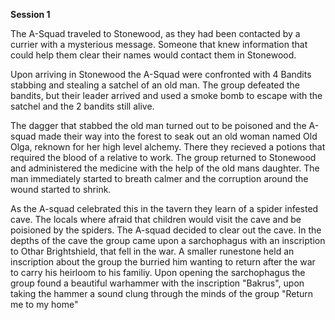 __**Session 1**__

 The A-Squad traveled to Stonewood, as they had been contacted by a currier with a mysterious message. Someone that knew information that could help them clear their names would contact them in Stonewood.

Upon arriving in Stonewood the A-Squad were confronted with 4 Bandits stabbing and stealing a satchel of an old man. The group defeated the bandits, but their leader arrived and used a smoke bomb to escape with the satchel and the 2 bandits still alive.

The dagger that stabbed the old man turned out to be poisoned and the A-squad made their way into the forest to seak out an old woman named Old Olga, reknown for her high level alchemy. There they recieved a potions that required the blood of a relative to work. The group returned to Stonewood and administered the medicine with the help of the old mans daughter. The man immediately started to breath calmer and the corruption around the wound started to shrink.

As the A-squad celebrated this in the tavern they learn of a spider infested cave. The locals where afraid that children would visit the cave and be poisioned by the spiders. The A-squad decided to clear out the cave. In the depths of the cave the group came upon a sarchophagus with an inscription to Othar Brightshield, that fell in the war. A smaller runestone held an inscription about the group the burried him wanting to return after the war to carry his heirloom to his familiy. Upon opening the sarchophagus the group found a beautiful warhammer with the inscription "Bakrus", upon taking the hammer a sound clung through the minds of the group "Return me to my home"
